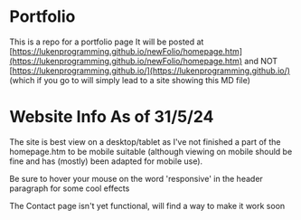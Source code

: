 # Portfolio

This is a repo for a portfolio page 
It will be posted at [https://lukenprogramming.github.io/newFolio/homepage.htm](https://lukenprogramming.github.io/newFolio/homepage.htm) 
and NOT [https://lukenprogramming.github.io/](https://lukenprogramming.github.io/) (which if you go to will simply lead to a site showing this MD file)

# Website Info As of 31/5/24

The site is best view on a desktop/tablet as I've not finished a part of the homepage.htm to be mobile suitable (although viewing on mobile should be fine and has (mostly) been adapted for mobile use).

Be sure to hover your mouse on the word 'responsive' in the header paragraph for some cool effects

The Contact page isn't yet functional, will find a way to make it work soon